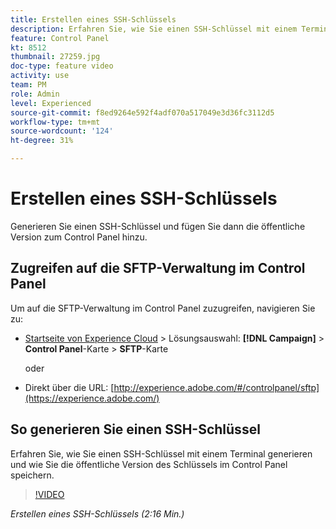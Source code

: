 ```yaml
---
title: Erstellen eines SSH-Schlüssels
description: Erfahren Sie, wie Sie einen SSH-Schlüssel mit einem Terminal generieren und wie Sie die öffentliche Version des Schlüssels im Control Panel speichern.
feature: Control Panel
kt: 8512
thumbnail: 27259.jpg
doc-type: feature video
activity: use
team: PM
role: Admin
level: Experienced
source-git-commit: f8ed9264e592f4adf070a517049e3d36fc3112d5
workflow-type: tm+mt
source-wordcount: '124'
ht-degree: 31%

---
```


# Erstellen eines SSH-Schlüssels

Generieren Sie einen SSH-Schlüssel und fügen Sie dann die öffentliche Version zum Control Panel hinzu.

## Zugreifen auf die SFTP-Verwaltung im Control Panel

Um auf die SFTP-Verwaltung im Control Panel zuzugreifen, navigieren Sie zu:

* [Startseite von Experience Cloud](https://experience.adobe.com/#/home) > Lösungsauswahl: **[!DNL Campaign]** > **Control Panel**-Karte > **SFTP**-Karte

   oder

* Direkt über die URL: [http://experience.adobe.com/#/controlpanel/sftp](https://experience.adobe.com/)

## So generieren Sie einen SSH-Schlüssel

Erfahren Sie, wie Sie einen SSH-Schlüssel mit einem Terminal generieren und wie Sie die öffentliche Version des Schlüssels im Control Panel speichern.

>[!VIDEO](https://video.tv.adobe.com/v/27259?quality=12)

*Erstellen eines SSH-Schlüssels (2:16 Min.)*
